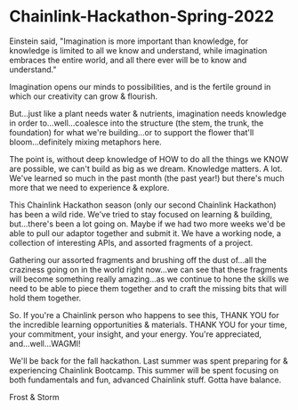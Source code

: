 # Chainlink-Hackathon-Spring-2022

Einstein said, "Imagination is more important than knowledge, for knowledge is limited to all we know and understand, while imagination embraces the entire world, and all there ever will be to know and understand."

Imagination opens our minds to possibilities, and is the fertile ground in which our creativity can grow & flourish.

But...just like a plant needs water & nutrients, imagination needs knowledge in order to...well...coalesce into the structure (the stem, the trunk, the foundation) for what we're building...or to support the flower that'll bloom...definitely mixing metaphors here.

The point is, without deep knowledge of HOW to do all the things we KNOW are possible, we can't build as big as we dream.  Knowledge matters.  A lot.  We've learned so much in the past month (the past year!) but there's much more that we need to experience & explore.  

This Chainlink Hackathon season (only our second Chainlink Hackathon) has been a wild ride.  We've tried to stay focused on learning & building, but...there's been a lot going on.  Maybe if we had two more weeks we'd be able to pull our adaptor together and submit it.  We have a working node, a collection of interesting APIs, and assorted fragments of a project.

Gathering our assorted fragments and brushing off the dust of...all the craziness going on in the world right now...we can see that these fragments will become something really amazing...as we continue to hone the skills we need to be able to piece them together and to craft the missing bits that will hold them together.

So.  If you're a Chainlink person who happens to see this, THANK YOU for the incredible learning opportunities & materials.  THANK YOU for your time, your commitment, your insight, and your energy.  You're appreciated, and...well...WAGMI!  

We'll be back for the fall hackathon.  Last summer was spent preparing for & experiencing Chainlink Bootcamp.  This summer will be spent focusing on both fundamentals and fun, advanced Chainlink stuff.  Gotta have balance.

Frost & Storm
